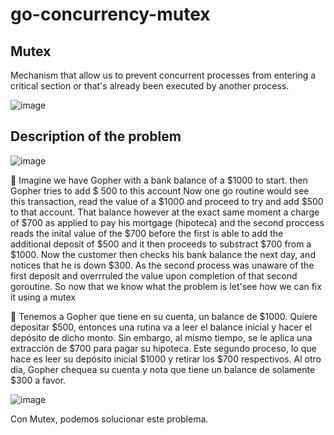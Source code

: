 # go-concurrency-mutex

## Mutex 
Mechanism that allow us to prevent concurrent processes from entering a critical section or  that's already been executed  by another process.

![image](https://user-images.githubusercontent.com/32901911/110522043-3e8e8a00-80ef-11eb-86da-548c640671e1.png)


## Description of the problem

![image](https://user-images.githubusercontent.com/32901911/110520805-b52a8800-80ed-11eb-8b88-3ec25bf18821.png)

:blue_book: Imagine we have Gopher with a bank balance of a $1000 to start. then Gopher tries to add $ 500 to this account
Now one go routine would see this transaction, read the value of a $1000 and proceed to try and add $500 to that account.
That balance however at the exact same moment a charge of $700 as applied to pay his mortgage (hipoteca) and the second proccess reads the inital value of the $700 before the first is able to add the additional deposit of $500 and it then proceeds to substract $700 from a $1000.
Now the customer then checks his bank balance the next day, and notices that he is down $300. As the second process was unaware of the first deposit and overrruled the value upon completion of that second goroutine. So now that we know what the problem is let'see how we can fix it using a mutex 

:blue_book: Tenemos a Gopher que tiene en su cuenta, un balance de $1000. Quiere depositar $500, entonces una rutina va a leer el balance inicial y hacer el depósito de dicho monto.
Sin embargo, al mismo tiempo, se le aplica una extracción de $700 para pagar su hipoteca. Este segundo proceso, lo que hace es leer su depósito inicial $1000 y retirar los $700 respectivos.
Al otro día, Gopher chequea su cuenta y nota que tiene un balance de solamente $300 a favor.


![image](https://user-images.githubusercontent.com/32901911/110521358-66312280-80ee-11eb-94df-7c4790a57ba1.png)

Con Mutex, podemos solucionar este problema.
